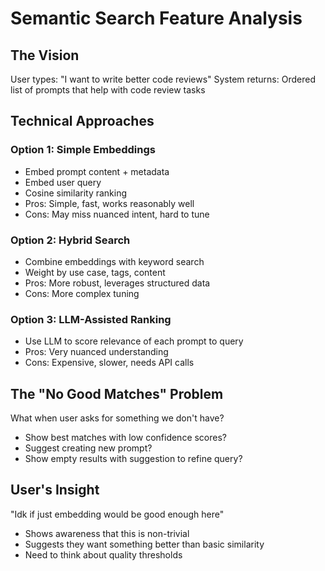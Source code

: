 # Semantic Search Feature Analysis

## The Vision
User types: "I want to write better code reviews"
System returns: Ordered list of prompts that help with code review tasks

## Technical Approaches

### Option 1: Simple Embeddings
- Embed prompt content + metadata
- Embed user query
- Cosine similarity ranking
- Pros: Simple, fast, works reasonably well
- Cons: May miss nuanced intent, hard to tune

### Option 2: Hybrid Search
- Combine embeddings with keyword search
- Weight by use case, tags, content
- Pros: More robust, leverages structured data
- Cons: More complex tuning

### Option 3: LLM-Assisted Ranking
- Use LLM to score relevance of each prompt to query
- Pros: Very nuanced understanding
- Cons: Expensive, slower, needs API calls

## The "No Good Matches" Problem
What when user asks for something we don't have?
- Show best matches with low confidence scores?
- Suggest creating new prompt?
- Show empty results with suggestion to refine query?

## User's Insight
"Idk if just embedding would be good enough here"
- Shows awareness that this is non-trivial
- Suggests they want something better than basic similarity
- Need to think about quality thresholds